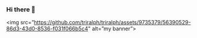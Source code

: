 ### Hi there 👋
<img src=”https://github.com/triralph/triralph/assets/9735379/56390529-86d3-43d0-8536-f031f066b5c4" alt=”my banner”>
<!--
**triralph/triralph** is a ✨ _special_ ✨ repository because its `README.md` (this file) appears on your GitHub profile.

Here are some ideas to get you started:

- 🔭 I’m currently working on ...
- 🌱 I’m currently learning ...
- 👯 I’m looking to collaborate on ...
- 🤔 I’m looking for help with ...
- 💬 Ask me about ...
- 📫 How to reach me: ...

- ⚡ Fun fact: ...
-->
